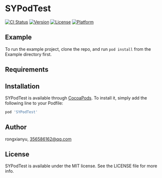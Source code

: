 # SYPodTest

[![CI Status](http://img.shields.io/travis/rongxianyu/SYPodTest.svg?style=flat)](https://travis-ci.org/rongxianyu/SYPodTest)
[![Version](https://img.shields.io/cocoapods/v/SYPodTest.svg?style=flat)](http://cocoapods.org/pods/SYPodTest)
[![License](https://img.shields.io/cocoapods/l/SYPodTest.svg?style=flat)](http://cocoapods.org/pods/SYPodTest)
[![Platform](https://img.shields.io/cocoapods/p/SYPodTest.svg?style=flat)](http://cocoapods.org/pods/SYPodTest)

## Example

To run the example project, clone the repo, and run `pod install` from the Example directory first.

## Requirements

## Installation

SYPodTest is available through [CocoaPods](http://cocoapods.org). To install
it, simply add the following line to your Podfile:

```ruby
pod 'SYPodTest'
```

## Author

rongxianyu, 356586162@qq.com

## License

SYPodTest is available under the MIT license. See the LICENSE file for more info.
